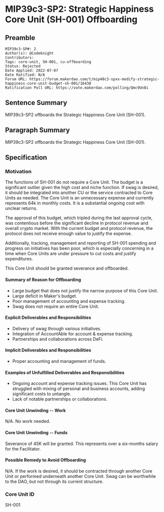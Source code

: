 # MIP39c3-SP2: Strategic Happiness Core Unit (SH-001) Offboarding

## Preamble

```
MIP39c3-SP#: 2
Author(s): @Codeknight
Contributors:
Tags: core-unit, SH-001, cu-offboarding
Status: Rejected
Date Applied: 2022-07-07
Date Ratified: N/A
Forum URL: https://forum.makerdao.com/t/mip40c3-spxx-modify-strategic-happiness-core-unit-budget-sh-001/16438
Ratification Poll URL: https://vote.makerdao.com/polling/Qmc9Un8i
```

## Sentence Summary

MIP39c3-SP2 offboards the Strategic Happiness Core Unit (SH-001).

## Paragraph Summary

MIP39c3-SP2 offboards the Strategic Happiness Core Unit (SH-001).

## Specification

### Motivation
The functions of SH-001 do not require a Core Unit. The budget is a significant outlier given the high cost and niche function. If swag is desired, it should be integrated into another CU or the service contracted to Core Units as needed. The Core Unit is an unnecessary expense and currently represents 64k in monthly costs. It is a substantial ongoing cost with unclear returns.

The approval of this budget, which tripled during the last approval cycle, was contentious before the significant decline in protocol revenue and overall crypto market. With the current budget and protocol revenue, the protocol does not receive enough value to justify the expense.

Additionally, tracking, management and reporting of SH-001 spending and progress on initiatives has been poor, which is especially concerning in a time when Core Units are under pressure to cut costs and justify expenditures.

This Core Unit should be granted severance and offboarded.

#### Summary of Reason for Offboarding

- Large budget that does not justify the narrow purpose of this Core Unit.
- Large deficit in Maker's budget.
- Poor management of accounting and expense tracking.
- Swag does not require an entire Core Unit.

#### Explicit Deliverables and Responsibilities

- Delivery of swag through various initiatives.
- Integration of AccountAble for account & expense tracking.
- Partnerships and collaborations across DeFi.

#### Implicit Deliverables and Responsibilities

- Proper accounting and management of funds.

#### Examples of Unfulfilled Deliverables and Responsibilities

- Ongoing account and expense tracking issues. This Core Unit has struggled with mixing of personal and business accounts, adding significant costs to untangle.
- Lack of notable partnerships or collaborations.

#### Core Unit Unwinding -- Work 

N/A. No work needed.

#### Core Unit Unwinding -- Funds

Severance of 45K will be granted. This represents over a six-months salary for the Facilitator.

#### Possible Remedy to Avoid Offboarding

N/A. If the work is desired, it should be contracted through another Core Unit or performed underneath another Core Unit. Swag can be worthwhile to the DAO, but not through its current structure.

### Core Unit ID

SH-001